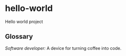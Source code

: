 # hello-world
Hello world project

## Glossary
*Software developer:* A device for turning coffee into code.
